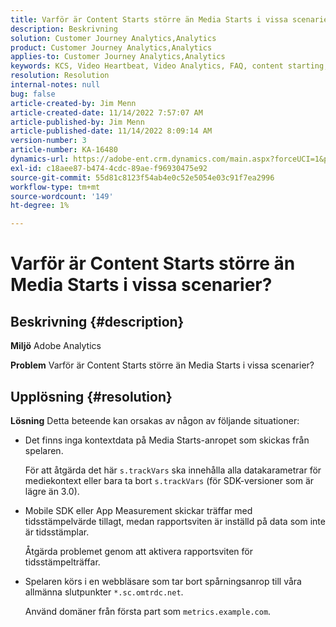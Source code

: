 ```yaml
---
title: Varför är Content Starts större än Media Starts i vissa scenarier?
description: Beskrivning
solution: Customer Journey Analytics,Analytics
product: Customer Journey Analytics,Analytics
applies-to: Customer Journey Analytics,Analytics
keywords: KCS, Video Heartbeat, Video Analytics, FAQ, content starting, greater, media started, Adobe Analytics
resolution: Resolution
internal-notes: null
bug: false
article-created-by: Jim Menn
article-created-date: 11/14/2022 7:57:07 AM
article-published-by: Jim Menn
article-published-date: 11/14/2022 8:09:14 AM
version-number: 3
article-number: KA-16480
dynamics-url: https://adobe-ent.crm.dynamics.com/main.aspx?forceUCI=1&pagetype=entityrecord&etn=knowledgearticle&id=f2f8c0e9-f163-ed11-9561-6045bd006b4b
exl-id: c18aee87-b474-4cdc-89ae-f96930475e92
source-git-commit: 55d81c8123f54ab4e0c52e5054e03c91f7ea2996
workflow-type: tm+mt
source-wordcount: '149'
ht-degree: 1%

---
```


# Varför är Content Starts större än Media Starts i vissa scenarier?

## Beskrivning {#description}


<b>Miljö</b>
Adobe Analytics

<b>Problem</b>
Varför är Content Starts större än Media Starts i vissa scenarier?


## Upplösning {#resolution}


<b>Lösning</b>
Detta beteende kan orsakas av någon av följande situationer:

- Det finns inga kontextdata på Media Starts-anropet som skickas från spelaren.

   För att åtgärda det här `s.trackVars` ska innehålla alla datakarametrar för mediekontext eller bara ta bort `s.trackVars` (för SDK-versioner som är lägre än 3.0).
- Mobile SDK eller App Measurement skickar träffar med tidsstämpelvärde tillagt, medan rapportsviten är inställd på data som inte är tidsstämplar.

   Åtgärda problemet genom att aktivera rapportsviten för tidsstämpelträffar.
- Spelaren körs i en webbläsare som tar bort spårningsanrop till våra allmänna slutpunkter `*.sc.omtrdc.net`.

   Använd domäner från första part som `metrics.example.com`.
